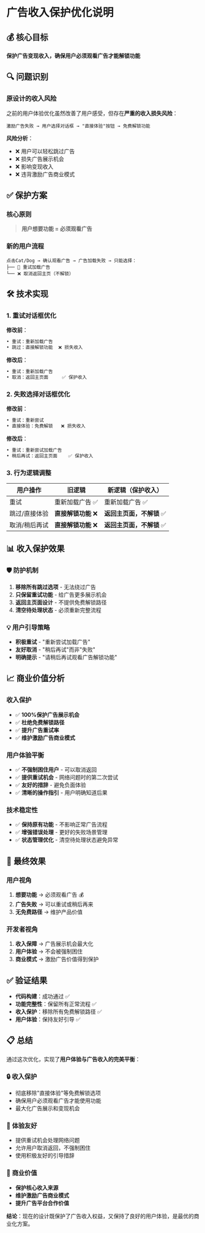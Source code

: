 # 广告收入保护优化说明

## 💰 **核心目标**
**保护广告变现收入，确保用户必须观看广告才能解锁功能**

## 🔍 **问题识别**

### 原设计的收入风险
之前的用户体验优化虽然改善了用户感受，但存在**严重的收入损失风险**：

```
激励广告失败 → 用户选择对话框 → "直接体验"按钮 → 免费解锁功能
```

**风险分析**：
- ❌ 用户可以轻松跳过广告
- ❌ 损失广告展示机会  
- ❌ 影响变现收入
- ❌ 违背激励广告商业模式

## ✅ **保护方案**

### 核心原则
> **用户想要功能 = 必须观看广告**

### 新的用户流程
```
点击Cat/Dog → 确认观看广告 → 广告加载失败 → 只能选择：
├── 🔄 重试加载广告
└── ❌ 取消返回主页（不解锁）
```

## 🛠️ **技术实现**

### 1. 重试对话框优化
**修改前**：
```java
• 重试：重新加载广告
• 跳过：直接解锁功能  ❌ 损失收入
```

**修改后**：
```java
• 重试：重新加载广告
• 取消：返回主页面     ✅ 保护收入
```

### 2. 失败选择对话框优化
**修改前**：
```java
• 重试：重新尝试
• 直接体验：免费解锁   ❌ 损失收入
```

**修改后**：
```java
• 重试：重新尝试加载广告
• 稍后再试：返回主页面    ✅ 保护收入
```

### 3. 行为逻辑调整

| 用户操作 | 旧逻辑 | 新逻辑（保护收入） |
|---------|-------|-----------------|
| 重试 | 重新加载广告 ✅ | 重新加载广告 ✅ |
| 跳过/直接体验 | **直接解锁功能** ❌ | **返回主页面，不解锁** ✅ |
| 取消/稍后再试 | **直接解锁功能** ❌ | **返回主页面，不解锁** ✅ |

## 📊 **收入保护效果**

### 🛡️ **防护机制**
1. **移除所有跳过选项** - 无法绕过广告
2. **只保留重试功能** - 给广告更多展示机会  
3. **返回主页面设计** - 不提供免费解锁路径
4. **清空待处理状态** - 必须重新完整流程

### 💡 **用户引导策略**
- **积极重试** - "重新尝试加载广告"
- **友好取消** - "稍后再试"而非"失败"
- **明确提示** - "请稍后再试观看广告解锁功能"

## 📈 **商业价值分析**

### 收入保护
- ✅ **100%保护广告展示机会**
- ✅ **杜绝免费解锁路径**
- ✅ **提升广告重试率**
- ✅ **维护激励广告商业模式**

### 用户体验平衡
- ✅ **不强制困住用户** - 可以取消返回
- ✅ **提供重试机会** - 网络问题时的第二次尝试
- ✅ **友好的措辞** - 避免负面体验
- ✅ **清晰的操作指引** - 用户明确知道后果

### 技术稳定性
- ✅ **保持原有功能** - 不影响正常广告流程
- ✅ **增强错误处理** - 更好的失败场景管理
- ✅ **状态管理优化** - 清空待处理状态避免异常

## 🎯 **最终效果**

### 用户视角
1. **想要功能** → 必须观看广告 💰
2. **广告失败** → 可以重试或稍后再来
3. **无免费路径** → 维护产品价值

### 开发者视角  
1. **收入保障** → 广告展示机会最大化
2. **用户体验** → 不会被强制困住
3. **商业模式** → 激励广告价值得到保护

## ✅ **验证结果**

- **代码构建**：成功通过 ✅
- **功能完整性**：保留所有正常流程 ✅  
- **收入保护**：移除所有免费解锁路径 ✅
- **用户体验**：保持友好引导 ✅

## 📋 **总结**

通过这次优化，实现了**用户体验与广告收入的完美平衡**：

### 🔒 **收入保护**
- 彻底移除"直接体验"等免费解锁选项
- 确保用户必须观看广告才能使用功能
- 最大化广告展示和变现机会

### 🤝 **体验友好**  
- 提供重试机会处理网络问题
- 允许用户取消返回，不强制困住
- 使用积极友好的引导措辞

### 💼 **商业价值**
- **保护核心收入来源**
- **维护激励广告商业模式**
- **提升广告平台合作价值**

**结论**：现在的设计既保护了广告收入权益，又保持了良好的用户体验，是最优的商业化方案。 